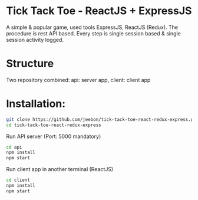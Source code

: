 # Tick Tack Toe - ReactJS + ExpressJS
A simple & popular game, used tools ExpressJS, ReactJS (Redux). The procedure is rest API based. Every step is single session based & single session activity logged.

# Structure
Two repository combined: api: server app, client: client app


# Installation:
```bash
git clone https://github.com/jeebon/tick-tack-toe-react-redux-express.git
cd tick-tack-toe-react-redux-express
```
Run API server (Port: 5000 mandatory)
```bash
cd api
npm install
npm start
```
Run client app in another terminal (ReactJS)
```bash
cd client
npm install
npm start
```
